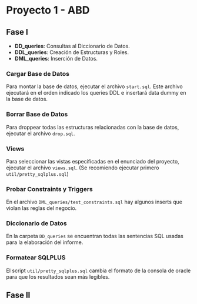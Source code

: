 # Proyecto 1 - ABD 

## Fase I 

* __DD\_queries__: Consultas al Diccionario de Datos. 
* __DDL\_queries__: Creación de Estructuras y Roles.
* __DML\_queries__: Inserción de Datos.

### Cargar Base de Datos
Para montar la base de datos, ejecutar el archivo `start.sql`. Este archivo ejecutará en el orden indicado los queries DDL e insertará data dummy en la base de datos.

### Borrar Base de Datos
Para droppear todas las estructuras relacionadas con la base de datos, ejecutar el archivo `drop.sql`.

### Views
Para seleccionar las vistas especificadas en el enunciado del proyecto, ejecutar el archivo `views.sql`. (Se recomiendo ejecutar primero `util/pretty_sqlplus.sql`)

### Probar Constraints y Triggers
En el archivo `DML_queries/test_constraints.sql` hay algunos inserts que violan las reglas del negocio.

### Diccionario de Datos
En la carpeta `DD_queries` se encuentran todas las sentencias SQL usadas para la elaboración del informe.

### Formatear SQLPLUS
El script `util/pretty_sqlplus.sql` cambia el formato de la consola de oracle para que los resultados sean más legibles.

## Fase II